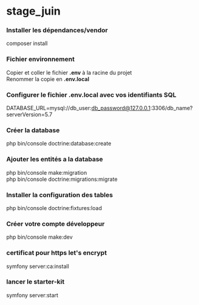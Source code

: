 # stage_juin

### Installer les dépendances/vendor    
composer install  
  
### Fichier environnement  
Copier et coller le fichier __.env__ à la racine du projet  
Renommer la copie en __.env.local__  
  
### Configurer le fichier .env.local avec vos identifiants SQL  
DATABASE_URL=mysql://db_user:db_password@127.0.0.1:3306/db_name?serverVersion=5.7  
  
### Créer la database   
php bin/console doctrine:database:create   
  
### Ajouter les entités a la database    
php bin/console make:migration  
php bin/console doctrine:migrations:migrate  
  
### Installer la configuration des tables   
php bin/console doctrine:fixtures:load   
  
### Créer votre compte développeur    
php bin/console make:dev  

### certificat pour https let's encrypt
symfony server:ca:install
  
### lancer le starter-kit  
symfony server:start
